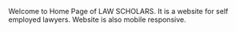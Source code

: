 Welcome to Home Page of LAW SCHOLARS.
It is a website for self employed lawyers.
Website is also mobile responsive.

